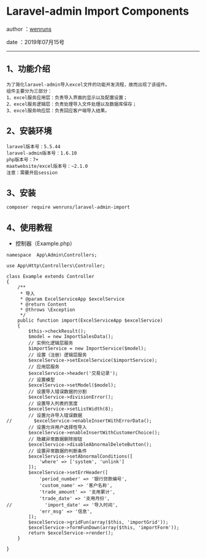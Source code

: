 Laravel-admin Import Components
=============================================
author ：[wenruns](https://github.com/wenruns/laravel-admin-import)

date ：2019年07月15号

____________________

1、功能介绍
----------------------------------------------

    为了简化laravel-admin导入excel文件的功能开发流程，故而出现了该组件。
    组件主要分为三部分：
    1、excel服务应用层：负责导入界面的显示以及配置设置；
    2、excel服务逻辑层：负责处理导入文件处理以及数据库保存；
    3、excel服务响应层：负责回应客户端导入结果。
    
2、安装环境
----------------------------------------------
    laravel版本号：5.5.44
    laravel-admin版本号：1.6.10
    php版本号：7+
    maatwebsite/excel版本号：~2.1.0
    注意：需要开启session

3、安装
----------------------------------------------
```angular2
composer require wenruns/laravel-admin-import
```
4、使用教程
----------------------------------------------
- 控制器（Example.php）
```
namespace  App\Admin\Controllers;

use App\Http\Controllers\Controller;

class Example extends Controller 
{
    /**
     * 导入
     * @param ExcelServiceApp $excelService
     * @return Content
     * @throws \Exception
     */
    public function import(ExcelServiceApp $excelService)
    {
        $this->checkResult();
        $model = new ImportSalesData();
        // 实例化逻辑层服务
        $importService = new ImportService($model);
        // 设置（注册）逻辑层服务
        $excelService->setExcelService($importService);
        // 应用层服务
        $excelService->header('交易记录');
        // 设置模型
        $excelService->setModel($model);
        // 设置导入错误数据的分割
        $excelService->divisionError();
        // 设置导入列表的宽度
        $excelService->setListWidth(8);
        // 设置允许导入错误数据
//        $excelService->enableInsertWithErrorData();
        // 设置允许用户选择性导入
        $excelService->enableInsertWithCustomerChoice();
        // 隐藏异常数据删除按钮
        $excelService->disableAbnormalDeleteButton();
        // 设置异常数据的判断条件
        $excelService->setAbnormalConditions([
            'where' => ['system', 'unlink']
        ]);
        $excelService->setErrHeader([
            'period_number' => '银行贷款编号',
            'custom_name' => '客户名称',
            'trade_amount' => '支用累计',
            'trade_date' => '支用月份',
//            'import_date' => '导入时间',
            'err_msg' => '信息',
        ]);
        $excelService->gridFun(array($this, 'importGrid'));
        $excelService->formFunDown(array($this, 'importForm'));
        return $excelService->render();
    }

}
```
